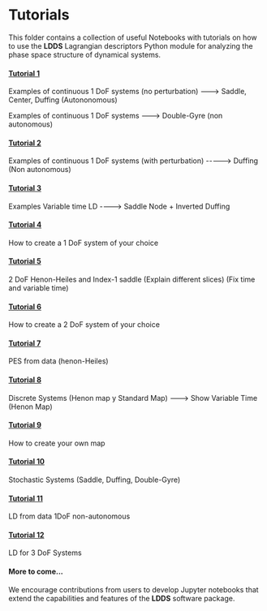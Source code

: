 # Tutorials

This folder contains a collection of useful Notebooks with tutorials on how to use the **LDDS** Lagrangian descriptors Python module for analyzing the phase space structure of dynamical systems.

#### [Tutorial 1](tutorial-1.ipynb)

Examples of continuous 1 DoF systems (no perturbation) ---> Saddle, Center, Duffing (Autononomous)

Examples of continuous 1 DoF systems ---> Double-Gyre (non autonomous)

#### [Tutorial 2](tutorial-2.ipynb)

Examples of continuous 1 DoF systems (with perturbation)  -----> Duffing (Non autonomous)

#### [Tutorial 3](tutorial-3.ipynb)

Examples Variable time LD ----> Saddle Node + Inverted Duffing

#### [Tutorial 4](tutorial-4.ipynb)

How to create a 1 DoF system of your choice

#### [Tutorial 5](tutorial-5.ipynb)

2 DoF Henon-Heiles and Index-1 saddle (Explain different slices) (Fix time and variable time)

#### [Tutorial 6](tutorial-6.ipynb)

How to create a 2 DoF system of your choice

#### [Tutorial 7](tutorial-7.ipynb)

PES from data (henon-Heiles)

#### [Tutorial 8](tutorial-8.ipynb)

Discrete Systems (Henon map y Standard Map)  ---> Show Variable Time (Henon Map)

#### [Tutorial 9](tutorial-9.ipynb)

How to create your own map

#### [Tutorial 10](tutorial-10.ipynb)

Stochastic Systems (Saddle, Duffing, Double-Gyre)

#### [Tutorial 11](tutorial-11.ipynb)

LD from data 1DoF non-autonomous

#### [Tutorial 12](tutorial-12.ipynb)

LD for 3 DoF Systems

#### More to come...
We encourage contributions from users to develop Jupyter notebooks that extend the capabilities and features of the **LDDS** software package.
